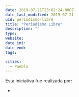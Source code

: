 ```yaml
---
date: 2019-07-21T23:02:24.000Z
date_last_modified: 2019-07-21
uid: periodismo-libre
title: "Periodismo Libre"
description: ""
type: 
website: 
date_ini: 
date_end: 
tags:

cities: 
  - Puebla
---
```


Esta iniciativa fue realizada por:

- [](/i/ladobe.html)
